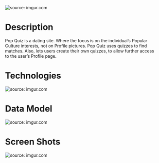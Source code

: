 <img src="http://i.imgur.com/42qrdtJ.png" title="source: imgur.com" />

# Description

Pop Quiz is a dating site. Where the focus is on the individual’s Popular Culture interests, not on Profile pictures. Pop Quiz uses quizzes to find matches. Also, lets users create their own quizzes, to allow further access to the user’s Profile page. 

# Technologies

<img src="http://i.imgur.com/XgTXoYR.png" title="source: imgur.com" />

# Data Model

<img src="http://i.imgur.com/eS7fn9U.png" title="source: imgur.com" />

# Screen Shots

<img src="http://i.imgur.com/nEDLT7a.png" title="source: imgur.com" />